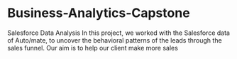 # Business-Analytics-Capstone
Salesforce Data Analysis
In this project, we worked with the Salesforce data of Auto/mate, to uncover the behavioral patterns of the leads through the sales funnel. 
Our aim is to help our client make more sales
